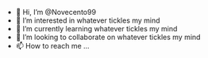 - 👋 Hi, I’m @Novecento99
- 👀 I’m interested in whatever tickles my mind
- 🌱 I’m currently learning whatever tickles my mind
- 💞️ I’m looking to collaborate on whatever tickles my mind
- 📫 How to reach me ...

<!---
Novecento99/Novecento99 is a ✨ special ✨ repository because its `README.md` (this file) appears on your GitHub profile.
You can click the Preview link to take a look at your changes.
--->
